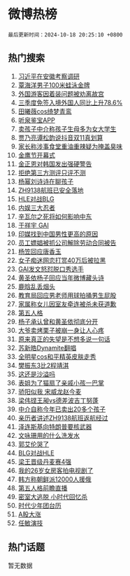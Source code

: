 # 微博热榜

`最后更新时间：2024-10-18 20:25:10 +0800`

## 热门搜索

1. [习近平在安徽考察调研](https://m.weibo.cn/search?containerid=100103type%3D1%26t%3D10%26q%3D%23%E4%B9%A0%E8%BF%91%E5%B9%B3%E5%9C%A8%E5%AE%89%E5%BE%BD%E8%80%83%E5%AF%9F%E8%B0%83%E7%A0%94%23&stream_entry_id=51&isnewpage=1&extparam=seat%3D1%26cate%3D10103%26q%3D%2523%25E4%25B9%25A0%25E8%25BF%2591%25E5%25B9%25B3%25E5%259C%25A8%25E5%25AE%2589%25E5%25BE%25BD%25E8%2580%2583%25E5%25AF%259F%25E8%25B0%2583%25E7%25A0%2594%2523%26filter_type%3Drealtimehot%26dgr%3D0%26c_type%3D51%26stream_entry_id%3D51%26pos%3D0%26display_time%3D1729254309%26pre_seqid%3D17292543094960238878657)
1. [覃海洋男子100米蛙泳金牌](https://m.weibo.cn/search?containerid=100103type%3D1%26t%3D10%26q%3D%23%E8%A6%83%E6%B5%B7%E6%B4%8B%E7%94%B7%E5%AD%90100%E7%B1%B3%E8%9B%99%E6%B3%B3%E9%87%91%E7%89%8C%23&stream_entry_id=31&isnewpage=1&extparam=seat%3D1%26cate%3D5001%26q%3D%2523%25E8%25A6%2583%25E6%25B5%25B7%25E6%25B4%258B%25E7%2594%25B7%25E5%25AD%2590100%25E7%25B1%25B3%25E8%259B%2599%25E6%25B3%25B3%25E9%2587%2591%25E7%2589%258C%2523%26realpos%3D1%26flag%3D1%26stream_entry_id%3D31%26band_rank%3D1%26filter_type%3Drealtimehot%26dgr%3D0%26c_type%3D31%26lcate%3D5001%26pos%3D0%26display_time%3D1729254309%26pre_seqid%3D17292543094960238878657)
1. [外国游客因着装问题被劝离故宫](https://m.weibo.cn/search?containerid=100103type%3D1%26t%3D10%26q%3D%23%E5%A4%96%E5%9B%BD%E6%B8%B8%E5%AE%A2%E5%9B%A0%E7%9D%80%E8%A3%85%E9%97%AE%E9%A2%98%E8%A2%AB%E5%8A%9D%E7%A6%BB%E6%95%85%E5%AE%AB%23&stream_entry_id=31&isnewpage=1&extparam=seat%3D1%26cate%3D5001%26q%3D%2523%25E5%25A4%2596%25E5%259B%25BD%25E6%25B8%25B8%25E5%25AE%25A2%25E5%259B%25A0%25E7%259D%2580%25E8%25A3%2585%25E9%2597%25AE%25E9%25A2%2598%25E8%25A2%25AB%25E5%258A%259D%25E7%25A6%25BB%25E6%2595%2585%25E5%25AE%25AB%2523%26realpos%3D2%26flag%3D0%26stream_entry_id%3D31%26band_rank%3D2%26filter_type%3Drealtimehot%26dgr%3D0%26c_type%3D31%26lcate%3D5001%26pos%3D1%26display_time%3D1729254309%26pre_seqid%3D17292543094960238878657)
1. [三季度免签入境外国人同比上升78.6%](https://m.weibo.cn/search?containerid=100103type%3D1%26t%3D10%26q%3D%23%E4%B8%89%E5%AD%A3%E5%BA%A6%E5%85%8D%E7%AD%BE%E5%85%A5%E5%A2%83%E5%A4%96%E5%9B%BD%E4%BA%BA%E5%90%8C%E6%AF%94%E4%B8%8A%E5%8D%8778.6%25%23&stream_entry_id=31&isnewpage=1&extparam=seat%3D1%26cate%3D5001%26q%3D%2523%25E4%25B8%2589%25E5%25AD%25A3%25E5%25BA%25A6%25E5%2585%258D%25E7%25AD%25BE%25E5%2585%25A5%25E5%25A2%2583%25E5%25A4%2596%25E5%259B%25BD%25E4%25BA%25BA%25E5%2590%258C%25E6%25AF%2594%25E4%25B8%258A%25E5%258D%258778.6%2525%2523%26realpos%3D3%26flag%3D0%26stream_entry_id%3D31%26band_rank%3D3%26filter_type%3Drealtimehot%26dgr%3D0%26c_type%3D31%26lcate%3D5001%26pos%3D2%26display_time%3D1729254309%26pre_seqid%3D17292543094960238878657)
1. [田曦薇cos绮梦青鸾](https://m.weibo.cn/search?containerid=100103type%3D1%26t%3D10%26q%3D%23%E7%94%B0%E6%9B%A6%E8%96%87cos%E7%BB%AE%E6%A2%A6%E9%9D%92%E9%B8%BE%23&stream_entry_id=31&isnewpage=1&extparam=seat%3D1%26cate%3D5001%26q%3D%2523%25E7%2594%25B0%25E6%259B%25A6%25E8%2596%2587cos%25E7%25BB%25AE%25E6%25A2%25A6%25E9%259D%2592%25E9%25B8%25BE%2523%26realpos%3D4%26flag%3D1%26stream_entry_id%3D31%26band_rank%3D4%26filter_type%3Drealtimehot%26dgr%3D0%26c_type%3D31%26lcate%3D5001%26pos%3D3%26display_time%3D1729254309%26pre_seqid%3D17292543094960238878657)
1. [听泉鉴宝APP](https://m.weibo.cn/search?containerid=100103type%3D1%26t%3D10%26q%3D%23%E5%90%AC%E6%B3%89%E9%89%B4%E5%AE%9DAPP%23&stream_entry_id=31&isnewpage=1&extparam=seat%3D1%26cate%3D5001%26q%3D%2523%25E5%2590%25AC%25E6%25B3%2589%25E9%2589%25B4%25E5%25AE%259DAPP%2523%26realpos%3D5%26flag%3D0%26stream_entry_id%3D31%26band_rank%3D5%26filter_type%3Drealtimehot%26dgr%3D0%26c_type%3D31%26lcate%3D5001%26pos%3D4%26display_time%3D1729254309%26pre_seqid%3D17292543094960238878657)
1. [卖孩子中介称孩子生母多为女大学生](https://m.weibo.cn/search?containerid=100103type%3D1%26t%3D10%26q%3D%23%E5%8D%96%E5%AD%A9%E5%AD%90%E4%B8%AD%E4%BB%8B%E7%A7%B0%E5%AD%A9%E5%AD%90%E7%94%9F%E6%AF%8D%E5%A4%9A%E4%B8%BA%E5%A5%B3%E5%A4%A7%E5%AD%A6%E7%94%9F%23&stream_entry_id=31&isnewpage=1&extparam=seat%3D1%26cate%3D5001%26q%3D%2523%25E5%258D%2596%25E5%25AD%25A9%25E5%25AD%2590%25E4%25B8%25AD%25E4%25BB%258B%25E7%25A7%25B0%25E5%25AD%25A9%25E5%25AD%2590%25E7%2594%259F%25E6%25AF%258D%25E5%25A4%259A%25E4%25B8%25BA%25E5%25A5%25B3%25E5%25A4%25A7%25E5%25AD%25A6%25E7%2594%259F%2523%26realpos%3D6%26flag%3D1%26stream_entry_id%3D31%26band_rank%3D6%26filter_type%3Drealtimehot%26dgr%3D0%26c_type%3D31%26lcate%3D5001%26pos%3D5%26display_time%3D1729254309%26pre_seqid%3D17292543094960238878657)
1. [贾乃亮谭松韵说抖音双11真划算](https://m.weibo.cn/search?containerid=100103type%3D1%26t%3D10%26q%3D%23%E8%B4%BE%E4%B9%83%E4%BA%AE%E8%B0%AD%E6%9D%BE%E9%9F%B5%E8%AF%B4%E6%8A%96%E9%9F%B3%E5%8F%8C11%E7%9C%9F%E5%88%92%E7%AE%97%23&stream_entry_id=31&isnewpage=1&extparam=seat%3D1%26cate%3D5001%26q%3D%2523%25E8%25B4%25BE%25E4%25B9%2583%25E4%25BA%25AE%25E8%25B0%25AD%25E6%259D%25BE%25E9%259F%25B5%25E8%25AF%25B4%25E6%258A%2596%25E9%259F%25B3%25E5%258F%258C11%25E7%259C%259F%25E5%2588%2592%25E7%25AE%2597%2523%26dgr%3D0%26is_ad_pos%3D1%26adid%3D259578%26topic_ad%3D1%26band_rank%3D7%26filter_type%3Drealtimehot%26stream_entry_id%3D31%26c_type%3D31%26lcate%3D5001%26pos%3D6%26display_time%3D1729254309%26pre_seqid%3D17292543094960238878657)
1. [家长称涉事食堂重油重辣疑为掩盖臭味](https://m.weibo.cn/search?containerid=100103type%3D1%26t%3D10%26q%3D%23%E5%AE%B6%E9%95%BF%E7%A7%B0%E6%B6%89%E4%BA%8B%E9%A3%9F%E5%A0%82%E9%87%8D%E6%B2%B9%E9%87%8D%E8%BE%A3%E7%96%91%E4%B8%BA%E6%8E%A9%E7%9B%96%E8%87%AD%E5%91%B3%23&stream_entry_id=31&isnewpage=1&extparam=seat%3D1%26cate%3D5001%26q%3D%2523%25E5%25AE%25B6%25E9%2595%25BF%25E7%25A7%25B0%25E6%25B6%2589%25E4%25BA%258B%25E9%25A3%259F%25E5%25A0%2582%25E9%2587%258D%25E6%25B2%25B9%25E9%2587%258D%25E8%25BE%25A3%25E7%2596%2591%25E4%25B8%25BA%25E6%258E%25A9%25E7%259B%2596%25E8%2587%25AD%25E5%2591%25B3%2523%26realpos%3D7%26flag%3D0%26stream_entry_id%3D31%26band_rank%3D7%26filter_type%3Drealtimehot%26dgr%3D0%26c_type%3D31%26lcate%3D5001%26pos%3D7%26display_time%3D1729254309%26pre_seqid%3D17292543094960238878657)
1. [金鹰节开幕式](https://m.weibo.cn/search?containerid=100103type%3D1%26t%3D10%26q%3D%E9%87%91%E9%B9%B0%E8%8A%82%E5%BC%80%E5%B9%95%E5%BC%8F&stream_entry_id=31&isnewpage=1&extparam=seat%3D1%26cate%3D5001%26q%3D%25E9%2587%2591%25E9%25B9%25B0%25E8%258A%2582%25E5%25BC%2580%25E5%25B9%2595%25E5%25BC%258F%26realpos%3D8%26flag%3D1%26stream_entry_id%3D31%26band_rank%3D8%26filter_type%3Drealtimehot%26dgr%3D0%26c_type%3D31%26lcate%3D5001%26pos%3D8%26display_time%3D1729254309%26pre_seqid%3D17292543094960238878657)
1. [金正恩对韩国发出强硬警告](https://m.weibo.cn/search?containerid=100103type%3D1%26t%3D10%26q%3D%23%E9%87%91%E6%AD%A3%E6%81%A9%E5%AF%B9%E9%9F%A9%E5%9B%BD%E5%8F%91%E5%87%BA%E5%BC%BA%E7%A1%AC%E8%AD%A6%E5%91%8A%23&stream_entry_id=31&isnewpage=1&extparam=seat%3D1%26cate%3D5001%26q%3D%2523%25E9%2587%2591%25E6%25AD%25A3%25E6%2581%25A9%25E5%25AF%25B9%25E9%259F%25A9%25E5%259B%25BD%25E5%258F%2591%25E5%2587%25BA%25E5%25BC%25BA%25E7%25A1%25AC%25E8%25AD%25A6%25E5%2591%258A%2523%26realpos%3D9%26flag%3D0%26stream_entry_id%3D31%26band_rank%3D9%26filter_type%3Drealtimehot%26dgr%3D0%26c_type%3D31%26lcate%3D5001%26pos%3D9%26display_time%3D1729254309%26pre_seqid%3D17292543094960238878657)
1. [拒绝第三方测评只评不测](https://m.weibo.cn/search?containerid=100103type%3D1%26t%3D10%26q%3D%23%E6%8B%92%E7%BB%9D%E7%AC%AC%E4%B8%89%E6%96%B9%E6%B5%8B%E8%AF%84%E5%8F%AA%E8%AF%84%E4%B8%8D%E6%B5%8B%23&stream_entry_id=31&isnewpage=1&extparam=seat%3D1%26cate%3D5001%26q%3D%2523%25E6%258B%2592%25E7%25BB%259D%25E7%25AC%25AC%25E4%25B8%2589%25E6%2596%25B9%25E6%25B5%258B%25E8%25AF%2584%25E5%258F%25AA%25E8%25AF%2584%25E4%25B8%258D%25E6%25B5%258B%2523%26realpos%3D10%26flag%3D1%26stream_entry_id%3D31%26band_rank%3D10%26filter_type%3Drealtimehot%26dgr%3D0%26c_type%3D31%26lcate%3D5001%26pos%3D10%26display_time%3D1729254309%26pre_seqid%3D17292543094960238878657)
1. [杨幂刘诗诗在聊孩子](https://m.weibo.cn/search?containerid=100103type%3D1%26t%3D10%26q%3D%23%E6%9D%A8%E5%B9%82%E5%88%98%E8%AF%97%E8%AF%97%E5%9C%A8%E8%81%8A%E5%AD%A9%E5%AD%90%23&stream_entry_id=31&isnewpage=1&extparam=seat%3D1%26cate%3D5001%26q%3D%2523%25E6%259D%25A8%25E5%25B9%2582%25E5%2588%2598%25E8%25AF%2597%25E8%25AF%2597%25E5%259C%25A8%25E8%2581%258A%25E5%25AD%25A9%25E5%25AD%2590%2523%26realpos%3D11%26flag%3D0%26stream_entry_id%3D31%26band_rank%3D11%26filter_type%3Drealtimehot%26dgr%3D0%26c_type%3D31%26lcate%3D5001%26pos%3D11%26display_time%3D1729254309%26pre_seqid%3D17292543094960238878657)
1. [ZH9138航班已安全落地](https://m.weibo.cn/search?containerid=100103type%3D1%26t%3D10%26q%3D%23ZH9138%E8%88%AA%E7%8F%AD%E5%B7%B2%E5%AE%89%E5%85%A8%E8%90%BD%E5%9C%B0%23&stream_entry_id=31&isnewpage=1&extparam=seat%3D1%26cate%3D5001%26q%3D%2523ZH9138%25E8%2588%25AA%25E7%258F%25AD%25E5%25B7%25B2%25E5%25AE%2589%25E5%2585%25A8%25E8%2590%25BD%25E5%259C%25B0%2523%26realpos%3D12%26flag%3D0%26stream_entry_id%3D31%26band_rank%3D12%26filter_type%3Drealtimehot%26dgr%3D0%26c_type%3D31%26lcate%3D5001%26pos%3D12%26display_time%3D1729254309%26pre_seqid%3D17292543094960238878657)
1. [HLE对战BLG](https://m.weibo.cn/search?containerid=100103type%3D1%26t%3D10%26q%3D%23HLE%E5%AF%B9%E6%88%98BLG%23&stream_entry_id=31&isnewpage=1&extparam=seat%3D1%26cate%3D5001%26q%3D%2523HLE%25E5%25AF%25B9%25E6%2588%2598BLG%2523%26realpos%3D13%26flag%3D1%26stream_entry_id%3D31%26band_rank%3D13%26filter_type%3Drealtimehot%26dgr%3D0%26c_type%3D31%26lcate%3D5001%26pos%3D13%26display_time%3D1729254309%26pre_seqid%3D17292543094960238878657)
1. [内娱三大忍者](https://m.weibo.cn/search?containerid=100103type%3D1%26t%3D10%26q%3D%E5%86%85%E5%A8%B1%E4%B8%89%E5%A4%A7%E5%BF%8D%E8%80%85&stream_entry_id=31&isnewpage=1&extparam=seat%3D1%26cate%3D5001%26q%3D%25E5%2586%2585%25E5%25A8%25B1%25E4%25B8%2589%25E5%25A4%25A7%25E5%25BF%258D%25E8%2580%2585%26realpos%3D14%26flag%3D1%26stream_entry_id%3D31%26band_rank%3D14%26filter_type%3Drealtimehot%26dgr%3D0%26c_type%3D31%26lcate%3D5001%26pos%3D14%26display_time%3D1729254309%26pre_seqid%3D17292543094960238878657)
1. [辛瓦尔之死将如何影响中东](https://m.weibo.cn/search?containerid=100103type%3D1%26t%3D10%26q%3D%23%E8%BE%9B%E7%93%A6%E5%B0%94%E4%B9%8B%E6%AD%BB%E5%B0%86%E5%A6%82%E4%BD%95%E5%BD%B1%E5%93%8D%E4%B8%AD%E4%B8%9C%23&stream_entry_id=31&isnewpage=1&extparam=seat%3D1%26cate%3D5001%26q%3D%2523%25E8%25BE%259B%25E7%2593%25A6%25E5%25B0%2594%25E4%25B9%258B%25E6%25AD%25BB%25E5%25B0%2586%25E5%25A6%2582%25E4%25BD%2595%25E5%25BD%25B1%25E5%2593%258D%25E4%25B8%25AD%25E4%25B8%259C%2523%26realpos%3D15%26flag%3D1%26stream_entry_id%3D31%26band_rank%3D15%26filter_type%3Drealtimehot%26dgr%3D0%26c_type%3D31%26lcate%3D5001%26pos%3D15%26display_time%3D1729254309%26pre_seqid%3D17292543094960238878657)
1. [于祥宇 GAI](https://m.weibo.cn/search?containerid=100103type%3D1%26t%3D10%26q%3D%E4%BA%8E%E7%A5%A5%E5%AE%87+GAI&stream_entry_id=31&isnewpage=1&extparam=seat%3D1%26cate%3D5001%26q%3D%25E4%25BA%258E%25E7%25A5%25A5%25E5%25AE%2587%2520GAI%26realpos%3D16%26flag%3D0%26stream_entry_id%3D31%26band_rank%3D16%26filter_type%3Drealtimehot%26dgr%3D0%26c_type%3D31%26lcate%3D5001%26pos%3D16%26display_time%3D1729254309%26pre_seqid%3D17292543094960238878657)
1. [印媒找到中国男性更高的原因](https://m.weibo.cn/search?containerid=100103type%3D1%26t%3D10%26q%3D%23%E5%8D%B0%E5%AA%92%E6%89%BE%E5%88%B0%E4%B8%AD%E5%9B%BD%E7%94%B7%E6%80%A7%E6%9B%B4%E9%AB%98%E7%9A%84%E5%8E%9F%E5%9B%A0%23&stream_entry_id=31&isnewpage=1&extparam=seat%3D1%26cate%3D5001%26q%3D%2523%25E5%258D%25B0%25E5%25AA%2592%25E6%2589%25BE%25E5%2588%25B0%25E4%25B8%25AD%25E5%259B%25BD%25E7%2594%25B7%25E6%2580%25A7%25E6%259B%25B4%25E9%25AB%2598%25E7%259A%2584%25E5%258E%259F%25E5%259B%25A0%2523%26realpos%3D17%26flag%3D1%26stream_entry_id%3D31%26band_rank%3D17%26filter_type%3Drealtimehot%26dgr%3D0%26c_type%3D31%26lcate%3D5001%26pos%3D17%26display_time%3D1729254309%26pre_seqid%3D17292543094960238878657)
1. [员工嫖娼被抓公司解除劳动合同被告](https://m.weibo.cn/search?containerid=100103type%3D1%26t%3D10%26q%3D%23%E5%91%98%E5%B7%A5%E5%AB%96%E5%A8%BC%E8%A2%AB%E6%8A%93%E5%85%AC%E5%8F%B8%E8%A7%A3%E9%99%A4%E5%8A%B3%E5%8A%A8%E5%90%88%E5%90%8C%E8%A2%AB%E5%91%8A%23&stream_entry_id=31&isnewpage=1&extparam=seat%3D1%26cate%3D5001%26q%3D%2523%25E5%2591%2598%25E5%25B7%25A5%25E5%25AB%2596%25E5%25A8%25BC%25E8%25A2%25AB%25E6%258A%2593%25E5%2585%25AC%25E5%258F%25B8%25E8%25A7%25A3%25E9%2599%25A4%25E5%258A%25B3%25E5%258A%25A8%25E5%2590%2588%25E5%2590%258C%25E8%25A2%25AB%25E5%2591%258A%2523%26realpos%3D18%26flag%3D1%26stream_entry_id%3D31%26band_rank%3D18%26filter_type%3Drealtimehot%26dgr%3D0%26c_type%3D31%26lcate%3D5001%26pos%3D18%26display_time%3D1729254309%26pre_seqid%3D17292543094960238878657)
1. [杨笠回应唐香玉](https://m.weibo.cn/search?containerid=100103type%3D1%26t%3D10%26q%3D%23%E6%9D%A8%E7%AC%A0%E5%9B%9E%E5%BA%94%E5%94%90%E9%A6%99%E7%8E%89%23&stream_entry_id=31&isnewpage=1&extparam=seat%3D1%26cate%3D5001%26q%3D%2523%25E6%259D%25A8%25E7%25AC%25A0%25E5%259B%259E%25E5%25BA%2594%25E5%2594%2590%25E9%25A6%2599%25E7%258E%2589%2523%26realpos%3D19%26flag%3D1%26stream_entry_id%3D31%26band_rank%3D19%26filter_type%3Drealtimehot%26dgr%3D0%26c_type%3D31%26lcate%3D5001%26pos%3D19%26display_time%3D1729254309%26pre_seqid%3D17292543094960238878657)
1. [女子痴迷网恋打赏40万后被拉黑](https://m.weibo.cn/search?containerid=100103type%3D1%26t%3D10%26q%3D%23%E5%A5%B3%E5%AD%90%E7%97%B4%E8%BF%B7%E7%BD%91%E6%81%8B%E6%89%93%E8%B5%8F40%E4%B8%87%E5%90%8E%E8%A2%AB%E6%8B%89%E9%BB%91%23&stream_entry_id=31&isnewpage=1&extparam=seat%3D1%26cate%3D5001%26q%3D%2523%25E5%25A5%25B3%25E5%25AD%2590%25E7%2597%25B4%25E8%25BF%25B7%25E7%25BD%2591%25E6%2581%258B%25E6%2589%2593%25E8%25B5%258F40%25E4%25B8%2587%25E5%2590%258E%25E8%25A2%25AB%25E6%258B%2589%25E9%25BB%2591%2523%26realpos%3D20%26flag%3D1%26stream_entry_id%3D31%26band_rank%3D20%26filter_type%3Drealtimehot%26dgr%3D0%26c_type%3D31%26lcate%3D5001%26pos%3D20%26display_time%3D1729254309%26pre_seqid%3D17292543094960238878657)
1. [GAI发文怒怼脱口秀选手](https://m.weibo.cn/search?containerid=100103type%3D1%26t%3D10%26q%3D%23GAI%E5%8F%91%E6%96%87%E6%80%92%E6%80%BC%E8%84%B1%E5%8F%A3%E7%A7%80%E9%80%89%E6%89%8B%23&stream_entry_id=31&isnewpage=1&extparam=seat%3D1%26cate%3D5001%26q%3D%2523GAI%25E5%258F%2591%25E6%2596%2587%25E6%2580%2592%25E6%2580%25BC%25E8%2584%25B1%25E5%258F%25A3%25E7%25A7%2580%25E9%2580%2589%25E6%2589%258B%2523%26realpos%3D21%26flag%3D2%26stream_entry_id%3D31%26band_rank%3D21%26filter_type%3Drealtimehot%26dgr%3D0%26c_type%3D31%26lcate%3D5001%26pos%3D21%26display_time%3D1729254309%26pre_seqid%3D17292543094960238878657)
1. [黄圣依杨子回应当年微博藏头诗](https://m.weibo.cn/search?containerid=100103type%3D1%26t%3D10%26q%3D%E9%BB%84%E5%9C%A3%E4%BE%9D%E6%9D%A8%E5%AD%90%E5%9B%9E%E5%BA%94%E5%BD%93%E5%B9%B4%E5%BE%AE%E5%8D%9A%E8%97%8F%E5%A4%B4%E8%AF%97&stream_entry_id=31&isnewpage=1&extparam=seat%3D1%26cate%3D5001%26q%3D%25E9%25BB%2584%25E5%259C%25A3%25E4%25BE%259D%25E6%259D%25A8%25E5%25AD%2590%25E5%259B%259E%25E5%25BA%2594%25E5%25BD%2593%25E5%25B9%25B4%25E5%25BE%25AE%25E5%258D%259A%25E8%2597%258F%25E5%25A4%25B4%25E8%25AF%2597%26realpos%3D22%26flag%3D2%26stream_entry_id%3D31%26band_rank%3D22%26filter_type%3Drealtimehot%26dgr%3D0%26c_type%3D31%26lcate%3D5001%26pos%3D22%26display_time%3D1729254309%26pre_seqid%3D17292543094960238878657)
1. [鹿晗乱丢烟头](https://m.weibo.cn/search?containerid=100103type%3D1%26t%3D10%26q%3D%23%E9%B9%BF%E6%99%97%E4%B9%B1%E4%B8%A2%E7%83%9F%E5%A4%B4%23&stream_entry_id=31&isnewpage=1&extparam=seat%3D1%26cate%3D5001%26q%3D%2523%25E9%25B9%25BF%25E6%2599%2597%25E4%25B9%25B1%25E4%25B8%25A2%25E7%2583%259F%25E5%25A4%25B4%2523%26realpos%3D23%26flag%3D0%26stream_entry_id%3D31%26band_rank%3D23%26filter_type%3Drealtimehot%26dgr%3D0%26c_type%3D31%26lcate%3D5001%26pos%3D23%26display_time%3D1729254309%26pre_seqid%3D17292543094960238878657)
1. [教育局回应男老师用球拍捅男生屁股](https://m.weibo.cn/search?containerid=100103type%3D1%26t%3D10%26q%3D%23%E6%95%99%E8%82%B2%E5%B1%80%E5%9B%9E%E5%BA%94%E7%94%B7%E8%80%81%E5%B8%88%E7%94%A8%E7%90%83%E6%8B%8D%E6%8D%85%E7%94%B7%E7%94%9F%E5%B1%81%E8%82%A1%23&stream_entry_id=31&isnewpage=1&extparam=seat%3D1%26cate%3D5001%26q%3D%2523%25E6%2595%2599%25E8%2582%25B2%25E5%25B1%2580%25E5%259B%259E%25E5%25BA%2594%25E7%2594%25B7%25E8%2580%2581%25E5%25B8%2588%25E7%2594%25A8%25E7%2590%2583%25E6%258B%258D%25E6%258D%2585%25E7%2594%25B7%25E7%2594%259F%25E5%25B1%2581%25E8%2582%25A1%2523%26realpos%3D24%26flag%3D1%26stream_entry_id%3D31%26band_rank%3D24%26filter_type%3Drealtimehot%26dgr%3D0%26c_type%3D31%26lcate%3D5001%26pos%3D24%26display_time%3D1729254309%26pre_seqid%3D17292543094960238878657)
1. [家属称女儿因室友牵连被杀未获道歉](https://m.weibo.cn/search?containerid=100103type%3D1%26t%3D10%26q%3D%23%E5%AE%B6%E5%B1%9E%E7%A7%B0%E5%A5%B3%E5%84%BF%E5%9B%A0%E5%AE%A4%E5%8F%8B%E7%89%B5%E8%BF%9E%E8%A2%AB%E6%9D%80%E6%9C%AA%E8%8E%B7%E9%81%93%E6%AD%89%23&stream_entry_id=31&isnewpage=1&extparam=seat%3D1%26cate%3D5001%26q%3D%2523%25E5%25AE%25B6%25E5%25B1%259E%25E7%25A7%25B0%25E5%25A5%25B3%25E5%2584%25BF%25E5%259B%25A0%25E5%25AE%25A4%25E5%258F%258B%25E7%2589%25B5%25E8%25BF%259E%25E8%25A2%25AB%25E6%259D%2580%25E6%259C%25AA%25E8%258E%25B7%25E9%2581%2593%25E6%25AD%2589%2523%26realpos%3D25%26flag%3D0%26stream_entry_id%3D31%26band_rank%3D25%26filter_type%3Drealtimehot%26dgr%3D0%26c_type%3D31%26lcate%3D5001%26pos%3D25%26display_time%3D1729254309%26pre_seqid%3D17292543094960238878657)
1. [第五人格](https://m.weibo.cn/search?containerid=100103type%3D1%26t%3D10%26q%3D%E7%AC%AC%E4%BA%94%E4%BA%BA%E6%A0%BC&stream_entry_id=31&isnewpage=1&extparam=seat%3D1%26cate%3D5001%26q%3D%25E7%25AC%25AC%25E4%25BA%2594%25E4%25BA%25BA%25E6%25A0%25BC%26realpos%3D26%26flag%3D0%26stream_entry_id%3D31%26band_rank%3D26%26filter_type%3Drealtimehot%26dgr%3D0%26c_type%3D31%26lcate%3D5001%26pos%3D26%26display_time%3D1729254309%26pre_seqid%3D17292543094960238878657)
1. [杨子承认曾和黄圣依彻底分开](https://m.weibo.cn/search?containerid=100103type%3D1%26t%3D10%26q%3D%23%E6%9D%A8%E5%AD%90%E6%89%BF%E8%AE%A4%E6%9B%BE%E5%92%8C%E9%BB%84%E5%9C%A3%E4%BE%9D%E5%BD%BB%E5%BA%95%E5%88%86%E5%BC%80%23&stream_entry_id=31&isnewpage=1&extparam=seat%3D1%26cate%3D5001%26q%3D%2523%25E6%259D%25A8%25E5%25AD%2590%25E6%2589%25BF%25E8%25AE%25A4%25E6%259B%25BE%25E5%2592%258C%25E9%25BB%2584%25E5%259C%25A3%25E4%25BE%259D%25E5%25BD%25BB%25E5%25BA%2595%25E5%2588%2586%25E5%25BC%2580%2523%26realpos%3D27%26flag%3D0%26stream_entry_id%3D31%26band_rank%3D27%26filter_type%3Drealtimehot%26dgr%3D0%26c_type%3D31%26lcate%3D5001%26pos%3D27%26display_time%3D1729254309%26pre_seqid%3D17292543094960238878657)
1. [大爷卖烤栗子被崩一身让人心疼](https://m.weibo.cn/search?containerid=100103type%3D1%26t%3D10%26q%3D%23%E5%A4%A7%E7%88%B7%E5%8D%96%E7%83%A4%E6%A0%97%E5%AD%90%E8%A2%AB%E5%B4%A9%E4%B8%80%E8%BA%AB%E8%AE%A9%E4%BA%BA%E5%BF%83%E7%96%BC%23&stream_entry_id=31&isnewpage=1&extparam=seat%3D1%26cate%3D5001%26q%3D%2523%25E5%25A4%25A7%25E7%2588%25B7%25E5%258D%2596%25E7%2583%25A4%25E6%25A0%2597%25E5%25AD%2590%25E8%25A2%25AB%25E5%25B4%25A9%25E4%25B8%2580%25E8%25BA%25AB%25E8%25AE%25A9%25E4%25BA%25BA%25E5%25BF%2583%25E7%2596%25BC%2523%26realpos%3D28%26flag%3D1%26stream_entry_id%3D31%26band_rank%3D28%26filter_type%3Drealtimehot%26dgr%3D0%26c_type%3D31%26lcate%3D5001%26pos%3D28%26display_time%3D1729254309%26pre_seqid%3D17292543094960238878657)
1. [原来真正的失望是不想多说一句话](https://m.weibo.cn/search?containerid=100103type%3D1%26t%3D10%26q%3D%E5%8E%9F%E6%9D%A5%E7%9C%9F%E6%AD%A3%E7%9A%84%E5%A4%B1%E6%9C%9B%E6%98%AF%E4%B8%8D%E6%83%B3%E5%A4%9A%E8%AF%B4%E4%B8%80%E5%8F%A5%E8%AF%9D&stream_entry_id=31&isnewpage=1&extparam=seat%3D1%26cate%3D5001%26q%3D%25E5%258E%259F%25E6%259D%25A5%25E7%259C%259F%25E6%25AD%25A3%25E7%259A%2584%25E5%25A4%25B1%25E6%259C%259B%25E6%2598%25AF%25E4%25B8%258D%25E6%2583%25B3%25E5%25A4%259A%25E8%25AF%25B4%25E4%25B8%2580%25E5%258F%25A5%25E8%25AF%259D%26realpos%3D29%26flag%3D0%26stream_entry_id%3D31%26band_rank%3D29%26filter_type%3Drealtimehot%26dgr%3D0%26c_type%3D31%26lcate%3D5001%26pos%3D29%26display_time%3D1729254309%26pre_seqid%3D17292543094960238878657)
1. [苏新皓Dynamite翻唱](https://m.weibo.cn/search?containerid=100103type%3D1%26t%3D10%26q%3D%23%E8%8B%8F%E6%96%B0%E7%9A%93Dynamite%E7%BF%BB%E5%94%B1%23&stream_entry_id=31&isnewpage=1&extparam=seat%3D1%26cate%3D5001%26q%3D%2523%25E8%258B%258F%25E6%2596%25B0%25E7%259A%2593Dynamite%25E7%25BF%25BB%25E5%2594%25B1%2523%26realpos%3D30%26flag%3D1%26stream_entry_id%3D31%26band_rank%3D30%26filter_type%3Drealtimehot%26dgr%3D0%26c_type%3D31%26lcate%3D5001%26pos%3D30%26display_time%3D1729254309%26pre_seqid%3D17292543094960238878657)
1. [全明星cos和平精英皮肤走秀](https://m.weibo.cn/search?containerid=100103type%3D1%26t%3D10%26q%3D%23%E5%85%A8%E6%98%8E%E6%98%9Fcos%E5%92%8C%E5%B9%B3%E7%B2%BE%E8%8B%B1%E7%9A%AE%E8%82%A4%E8%B5%B0%E7%A7%80%23&stream_entry_id=31&isnewpage=1&extparam=seat%3D1%26cate%3D5001%26q%3D%2523%25E5%2585%25A8%25E6%2598%258E%25E6%2598%259Fcos%25E5%2592%258C%25E5%25B9%25B3%25E7%25B2%25BE%25E8%258B%25B1%25E7%259A%25AE%25E8%2582%25A4%25E8%25B5%25B0%25E7%25A7%2580%2523%26realpos%3D31%26flag%3D1%26stream_entry_id%3D31%26band_rank%3D31%26filter_type%3Drealtimehot%26dgr%3D0%26c_type%3D31%26lcate%3D5001%26pos%3D31%26display_time%3D1729254309%26pre_seqid%3D17292543094960238878657)
1. [樊振东3比2程靖淇](https://m.weibo.cn/search?containerid=100103type%3D1%26t%3D10%26q%3D%E6%A8%8A%E6%8C%AF%E4%B8%9C3%E6%AF%942%E7%A8%8B%E9%9D%96%E6%B7%87&stream_entry_id=31&isnewpage=1&extparam=seat%3D1%26cate%3D5001%26q%3D%25E6%25A8%258A%25E6%258C%25AF%25E4%25B8%259C3%25E6%25AF%25942%25E7%25A8%258B%25E9%259D%2596%25E6%25B7%2587%26realpos%3D32%26flag%3D0%26stream_entry_id%3D31%26band_rank%3D32%26filter_type%3Drealtimehot%26dgr%3D0%26c_type%3D31%26lcate%3D5001%26pos%3D32%26display_time%3D1729254309%26pre_seqid%3D17292543094960238878657)
1. [这还是沙溢吗](https://m.weibo.cn/search?containerid=100103type%3D1%26t%3D10%26q%3D%23%E8%BF%99%E8%BF%98%E6%98%AF%E6%B2%99%E6%BA%A2%E5%90%97%23&stream_entry_id=31&isnewpage=1&extparam=seat%3D1%26cate%3D5001%26q%3D%2523%25E8%25BF%2599%25E8%25BF%2598%25E6%2598%25AF%25E6%25B2%2599%25E6%25BA%25A2%25E5%2590%2597%2523%26realpos%3D33%26flag%3D0%26stream_entry_id%3D31%26band_rank%3D33%26filter_type%3Drealtimehot%26dgr%3D0%26c_type%3D31%26lcate%3D5001%26pos%3D33%26display_time%3D1729254309%26pre_seqid%3D17292543094960238878657)
1. [表姐为了猫扇了亲戚小孩一巴掌](https://m.weibo.cn/search?containerid=100103type%3D1%26t%3D10%26q%3D%23%E8%A1%A8%E5%A7%90%E4%B8%BA%E4%BA%86%E7%8C%AB%E6%89%87%E4%BA%86%E4%BA%B2%E6%88%9A%E5%B0%8F%E5%AD%A9%E4%B8%80%E5%B7%B4%E6%8E%8C%23&stream_entry_id=31&isnewpage=1&extparam=seat%3D1%26cate%3D5001%26q%3D%2523%25E8%25A1%25A8%25E5%25A7%2590%25E4%25B8%25BA%25E4%25BA%2586%25E7%258C%25AB%25E6%2589%2587%25E4%25BA%2586%25E4%25BA%25B2%25E6%2588%259A%25E5%25B0%258F%25E5%25AD%25A9%25E4%25B8%2580%25E5%25B7%25B4%25E6%258E%258C%2523%26realpos%3D34%26flag%3D0%26stream_entry_id%3D31%26band_rank%3D34%26filter_type%3Drealtimehot%26dgr%3D0%26c_type%3D31%26lcate%3D5001%26pos%3D34%26display_time%3D1729254309%26pre_seqid%3D17292543094960238878657)
1. [骄阳似我 宋威龙赵今麦](https://m.weibo.cn/search?containerid=100103type%3D1%26t%3D10%26q%3D%E9%AA%84%E9%98%B3%E4%BC%BC%E6%88%91+%E5%AE%8B%E5%A8%81%E9%BE%99%E8%B5%B5%E4%BB%8A%E9%BA%A6&stream_entry_id=31&isnewpage=1&extparam=seat%3D1%26cate%3D5001%26q%3D%25E9%25AA%2584%25E9%2598%25B3%25E4%25BC%25BC%25E6%2588%2591%2520%25E5%25AE%258B%25E5%25A8%2581%25E9%25BE%2599%25E8%25B5%25B5%25E4%25BB%258A%25E9%25BA%25A6%26realpos%3D35%26flag%3D1%26stream_entry_id%3D31%26band_rank%3D35%26filter_type%3Drealtimehot%26dgr%3D0%26c_type%3D31%26lcate%3D5001%26pos%3D35%26display_time%3D1729254309%26pre_seqid%3D17292543094960238878657)
1. [梁伟铿王昶vs德差波吉丁努蓬](https://m.weibo.cn/search?containerid=100103type%3D1%26t%3D10%26q%3D%23%E6%A2%81%E4%BC%9F%E9%93%BF%E7%8E%8B%E6%98%B6vs%E5%BE%B7%E5%B7%AE%E6%B3%A2%E5%90%89%E4%B8%81%E5%8A%AA%E8%93%AC%23&stream_entry_id=31&isnewpage=1&extparam=seat%3D1%26cate%3D5001%26q%3D%2523%25E6%25A2%2581%25E4%25BC%259F%25E9%2593%25BF%25E7%258E%258B%25E6%2598%25B6vs%25E5%25BE%25B7%25E5%25B7%25AE%25E6%25B3%25A2%25E5%2590%2589%25E4%25B8%2581%25E5%258A%25AA%25E8%2593%25AC%2523%26realpos%3D36%26flag%3D1%26stream_entry_id%3D31%26band_rank%3D36%26filter_type%3Drealtimehot%26dgr%3D0%26c_type%3D31%26lcate%3D5001%26pos%3D36%26display_time%3D1729254309%26pre_seqid%3D17292543094960238878657)
1. [中介自称今年已卖出20多个孩子](https://m.weibo.cn/search?containerid=100103type%3D1%26t%3D10%26q%3D%23%E4%B8%AD%E4%BB%8B%E8%87%AA%E7%A7%B0%E4%BB%8A%E5%B9%B4%E5%B7%B2%E5%8D%96%E5%87%BA20%E5%A4%9A%E4%B8%AA%E5%AD%A9%E5%AD%90%23&stream_entry_id=31&isnewpage=1&extparam=seat%3D1%26cate%3D5001%26q%3D%2523%25E4%25B8%25AD%25E4%25BB%258B%25E8%2587%25AA%25E7%25A7%25B0%25E4%25BB%258A%25E5%25B9%25B4%25E5%25B7%25B2%25E5%258D%2596%25E5%2587%25BA20%25E5%25A4%259A%25E4%25B8%25AA%25E5%25AD%25A9%25E5%25AD%2590%2523%26realpos%3D37%26flag%3D0%26stream_entry_id%3D31%26band_rank%3D37%26filter_type%3Drealtimehot%26dgr%3D0%26c_type%3D31%26lcate%3D5001%26pos%3D37%26display_time%3D1729254309%26pre_seqid%3D17292543094960238878657)
1. [亲历者讲述ZH9138航班返航经过](https://m.weibo.cn/search?containerid=100103type%3D1%26t%3D10%26q%3D%23%E4%BA%B2%E5%8E%86%E8%80%85%E8%AE%B2%E8%BF%B0ZH9138%E8%88%AA%E7%8F%AD%E8%BF%94%E8%88%AA%E7%BB%8F%E8%BF%87%23&stream_entry_id=31&isnewpage=1&extparam=seat%3D1%26cate%3D5001%26q%3D%2523%25E4%25BA%25B2%25E5%258E%2586%25E8%2580%2585%25E8%25AE%25B2%25E8%25BF%25B0ZH9138%25E8%2588%25AA%25E7%258F%25AD%25E8%25BF%2594%25E8%2588%25AA%25E7%25BB%258F%25E8%25BF%2587%2523%26realpos%3D38%26flag%3D1%26stream_entry_id%3D31%26band_rank%3D38%26filter_type%3Drealtimehot%26dgr%3D0%26c_type%3D31%26lcate%3D5001%26pos%3D38%26display_time%3D1729254309%26pre_seqid%3D17292543094960238878657)
1. [泽连斯基向特朗普要核武器](https://m.weibo.cn/search?containerid=100103type%3D1%26t%3D10%26q%3D%23%E6%B3%BD%E8%BF%9E%E6%96%AF%E5%9F%BA%E5%90%91%E7%89%B9%E6%9C%97%E6%99%AE%E8%A6%81%E6%A0%B8%E6%AD%A6%E5%99%A8%23&stream_entry_id=31&isnewpage=1&extparam=seat%3D1%26cate%3D5001%26q%3D%2523%25E6%25B3%25BD%25E8%25BF%259E%25E6%2596%25AF%25E5%259F%25BA%25E5%2590%2591%25E7%2589%25B9%25E6%259C%2597%25E6%2599%25AE%25E8%25A6%2581%25E6%25A0%25B8%25E6%25AD%25A6%25E5%2599%25A8%2523%26realpos%3D39%26flag%3D1%26stream_entry_id%3D31%26band_rank%3D39%26filter_type%3Drealtimehot%26dgr%3D0%26c_type%3D31%26lcate%3D5001%26pos%3D39%26display_time%3D1729254309%26pre_seqid%3D17292543094960238878657)
1. [文咏珊用的什么洗发水](https://m.weibo.cn/search?containerid=100103type%3D1%26t%3D10%26q%3D%E6%96%87%E5%92%8F%E7%8F%8A%E7%94%A8%E7%9A%84%E4%BB%80%E4%B9%88%E6%B4%97%E5%8F%91%E6%B0%B4&stream_entry_id=31&isnewpage=1&extparam=seat%3D1%26cate%3D5001%26q%3D%25E6%2596%2587%25E5%2592%258F%25E7%258F%258A%25E7%2594%25A8%25E7%259A%2584%25E4%25BB%2580%25E4%25B9%2588%25E6%25B4%2597%25E5%258F%2591%25E6%25B0%25B4%26realpos%3D40%26flag%3D1%26stream_entry_id%3D31%26band_rank%3D40%26filter_type%3Drealtimehot%26dgr%3D0%26c_type%3D31%26lcate%3D5001%26pos%3D40%26display_time%3D1729254309%26pre_seqid%3D17292543094960238878657)
1. [郭艾伦哭了](https://m.weibo.cn/search?containerid=100103type%3D1%26t%3D10%26q%3D%23%E9%83%AD%E8%89%BE%E4%BC%A6%E5%93%AD%E4%BA%86%23&stream_entry_id=31&isnewpage=1&extparam=seat%3D1%26cate%3D5001%26q%3D%2523%25E9%2583%25AD%25E8%2589%25BE%25E4%25BC%25A6%25E5%2593%25AD%25E4%25BA%2586%2523%26realpos%3D41%26flag%3D1%26stream_entry_id%3D31%26band_rank%3D41%26filter_type%3Drealtimehot%26dgr%3D0%26c_type%3D31%26lcate%3D5001%26pos%3D41%26display_time%3D1729254309%26pre_seqid%3D17292543094960238878657)
1. [BLG对战HLE](https://m.weibo.cn/search?containerid=100103type%3D1%26t%3D10%26q%3D%23BLG%E5%AF%B9%E6%88%98HLE%23&stream_entry_id=31&isnewpage=1&extparam=seat%3D1%26cate%3D5001%26q%3D%2523BLG%25E5%25AF%25B9%25E6%2588%2598HLE%2523%26realpos%3D42%26flag%3D1%26stream_entry_id%3D31%26band_rank%3D42%26filter_type%3Drealtimehot%26dgr%3D0%26c_type%3D31%26lcate%3D5001%26pos%3D42%26display_time%3D1729254309%26pre_seqid%3D17292543094960238878657)
1. [梁王晋级丹麦赛4强](https://m.weibo.cn/search?containerid=100103type%3D1%26t%3D10%26q%3D%23%E6%A2%81%E7%8E%8B%E6%99%8B%E7%BA%A7%E4%B8%B9%E9%BA%A6%E8%B5%9B4%E5%BC%BA%23&stream_entry_id=31&isnewpage=1&extparam=seat%3D1%26cate%3D5001%26q%3D%2523%25E6%25A2%2581%25E7%258E%258B%25E6%2599%258B%25E7%25BA%25A7%25E4%25B8%25B9%25E9%25BA%25A6%25E8%25B5%259B4%25E5%25BC%25BA%2523%26realpos%3D43%26flag%3D1%26stream_entry_id%3D31%26band_rank%3D43%26filter_type%3Drealtimehot%26dgr%3D0%26c_type%3D31%26lcate%3D5001%26pos%3D43%26display_time%3D1729254309%26pre_seqid%3D17292543094960238878657)
1. [我的26岁女房客拍电视剧了](https://m.weibo.cn/search?containerid=100103type%3D1%26t%3D10%26q%3D%E6%88%91%E7%9A%8426%E5%B2%81%E5%A5%B3%E6%88%BF%E5%AE%A2%E6%8B%8D%E7%94%B5%E8%A7%86%E5%89%A7%E4%BA%86&stream_entry_id=31&isnewpage=1&extparam=seat%3D1%26cate%3D5001%26q%3D%25E6%2588%2591%25E7%259A%258426%25E5%25B2%2581%25E5%25A5%25B3%25E6%2588%25BF%25E5%25AE%25A2%25E6%258B%258D%25E7%2594%25B5%25E8%25A7%2586%25E5%2589%25A7%25E4%25BA%2586%26realpos%3D44%26flag%3D0%26stream_entry_id%3D31%26band_rank%3D44%26filter_type%3Drealtimehot%26dgr%3D0%26c_type%3D31%26lcate%3D5001%26pos%3D44%26display_time%3D1729254309%26pre_seqid%3D17292543094960238878657)
1. [韩方称朝鲜派12000人援俄](https://m.weibo.cn/search?containerid=100103type%3D1%26t%3D10%26q%3D%23%E9%9F%A9%E6%96%B9%E7%A7%B0%E6%9C%9D%E9%B2%9C%E6%B4%BE12000%E4%BA%BA%E6%8F%B4%E4%BF%84%23&stream_entry_id=31&isnewpage=1&extparam=seat%3D1%26cate%3D5001%26q%3D%2523%25E9%259F%25A9%25E6%2596%25B9%25E7%25A7%25B0%25E6%259C%259D%25E9%25B2%259C%25E6%25B4%25BE12000%25E4%25BA%25BA%25E6%258F%25B4%25E4%25BF%2584%2523%26realpos%3D45%26flag%3D0%26stream_entry_id%3D31%26band_rank%3D45%26filter_type%3Drealtimehot%26dgr%3D0%26c_type%3D31%26lcate%3D5001%26pos%3D45%26display_time%3D1729254309%26pre_seqid%3D17292543094960238878657)
1. [第五人格前瞻直播](https://m.weibo.cn/search?containerid=100103type%3D1%26t%3D10%26q%3D%23%E7%AC%AC%E4%BA%94%E4%BA%BA%E6%A0%BC%E5%89%8D%E7%9E%BB%E7%9B%B4%E6%92%AD%23&stream_entry_id=31&isnewpage=1&extparam=seat%3D1%26cate%3D5001%26q%3D%2523%25E7%25AC%25AC%25E4%25BA%2594%25E4%25BA%25BA%25E6%25A0%25BC%25E5%2589%258D%25E7%259E%25BB%25E7%259B%25B4%25E6%2592%25AD%2523%26realpos%3D46%26flag%3D0%26stream_entry_id%3D31%26band_rank%3D46%26filter_type%3Drealtimehot%26dgr%3D0%26c_type%3D31%26lcate%3D5001%26pos%3D46%26display_time%3D1729254309%26pre_seqid%3D17292543094960238878657)
1. [密室大逃脱 小时代回忆杀](https://m.weibo.cn/search?containerid=100103type%3D1%26t%3D10%26q%3D%E5%AF%86%E5%AE%A4%E5%A4%A7%E9%80%83%E8%84%B1+%E5%B0%8F%E6%97%B6%E4%BB%A3%E5%9B%9E%E5%BF%86%E6%9D%80&stream_entry_id=31&isnewpage=1&extparam=seat%3D1%26cate%3D5001%26q%3D%25E5%25AF%2586%25E5%25AE%25A4%25E5%25A4%25A7%25E9%2580%2583%25E8%2584%25B1%2520%25E5%25B0%258F%25E6%2597%25B6%25E4%25BB%25A3%25E5%259B%259E%25E5%25BF%2586%25E6%259D%2580%26realpos%3D47%26flag%3D1%26stream_entry_id%3D31%26band_rank%3D47%26filter_type%3Drealtimehot%26dgr%3D0%26c_type%3D31%26lcate%3D5001%26pos%3D47%26display_time%3D1729254309%26pre_seqid%3D17292543094960238878657)
1. [时代少年团台历](https://m.weibo.cn/search?containerid=100103type%3D1%26t%3D10%26q%3D%E6%97%B6%E4%BB%A3%E5%B0%91%E5%B9%B4%E5%9B%A2%E5%8F%B0%E5%8E%86&stream_entry_id=31&isnewpage=1&extparam=seat%3D1%26cate%3D5001%26q%3D%25E6%2597%25B6%25E4%25BB%25A3%25E5%25B0%2591%25E5%25B9%25B4%25E5%259B%25A2%25E5%258F%25B0%25E5%258E%2586%26realpos%3D48%26flag%3D0%26stream_entry_id%3D31%26band_rank%3D48%26filter_type%3Drealtimehot%26dgr%3D0%26c_type%3D31%26lcate%3D5001%26pos%3D48%26display_time%3D1729254309%26pre_seqid%3D17292543094960238878657)
1. [A股大涨](https://m.weibo.cn/search?containerid=100103type%3D1%26t%3D10%26q%3D%23A%E8%82%A1%E5%A4%A7%E6%B6%A8%23&stream_entry_id=31&isnewpage=1&extparam=seat%3D1%26cate%3D5001%26q%3D%2523A%25E8%2582%25A1%25E5%25A4%25A7%25E6%25B6%25A8%2523%26realpos%3D49%26flag%3D1%26stream_entry_id%3D31%26band_rank%3D49%26filter_type%3Drealtimehot%26dgr%3D0%26c_type%3D31%26lcate%3D5001%26pos%3D49%26display_time%3D1729254309%26pre_seqid%3D17292543094960238878657)
1. [任敏演技](https://m.weibo.cn/search?containerid=100103type%3D1%26t%3D10%26q%3D%E4%BB%BB%E6%95%8F%E6%BC%94%E6%8A%80&stream_entry_id=31&isnewpage=1&extparam=seat%3D1%26cate%3D5001%26q%3D%25E4%25BB%25BB%25E6%2595%258F%25E6%25BC%2594%25E6%258A%2580%26realpos%3D50%26flag%3D0%26stream_entry_id%3D31%26band_rank%3D50%26filter_type%3Drealtimehot%26dgr%3D0%26c_type%3D31%26lcate%3D5001%26pos%3D50%26display_time%3D1729254309%26pre_seqid%3D17292543094960238878657)

## 热门话题

暂无数据
